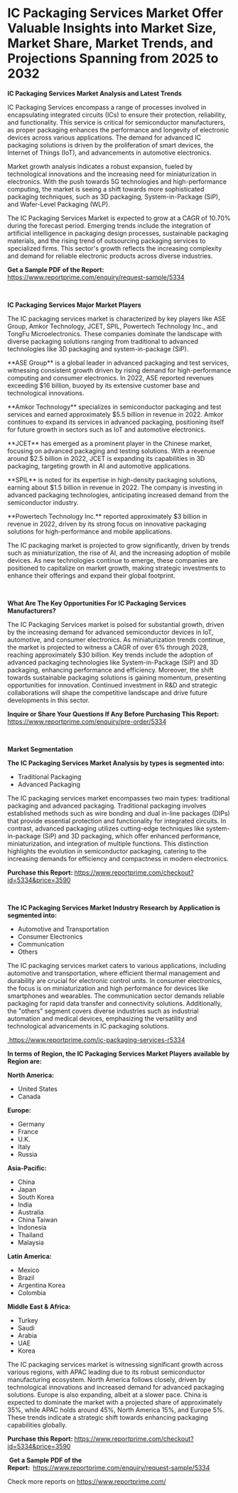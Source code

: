 <p><h1>IC Packaging Services Market Offer Valuable Insights into Market Size, Market Share, Market Trends, and Projections Spanning from 2025 to 2032</h1></p><p><strong>IC Packaging Services Market Analysis and Latest Trends</strong></p>
<p><p>IC Packaging Services encompass a range of processes involved in encapsulating integrated circuits (ICs) to ensure their protection, reliability, and functionality. This service is critical for semiconductor manufacturers, as proper packaging enhances the performance and longevity of electronic devices across various applications. The demand for advanced IC packaging solutions is driven by the proliferation of smart devices, the Internet of Things (IoT), and advancements in automotive electronics.</p><p>Market growth analysis indicates a robust expansion, fueled by technological innovations and the increasing need for miniaturization in electronics. With the push towards 5G technologies and high-performance computing, the market is seeing a shift towards more sophisticated packaging techniques, such as 3D packaging, System-in-Package (SiP), and Wafer-Level Packaging (WLP).</p><p>The IC Packaging Services Market is expected to grow at a CAGR of 10.70% during the forecast period. Emerging trends include the integration of artificial intelligence in packaging design processes, sustainable packaging materials, and the rising trend of outsourcing packaging services to specialized firms. This sector's growth reflects the increasing complexity and demand for reliable electronic products across diverse industries.</p></p>
<p><strong>Get a Sample PDF of the Report:&nbsp;</strong> <a href="https://www.reportprime.com/enquiry/request-sample/5334?utm_campaign=2279&utm_medium=2&utm_source=Github&utm_content=ia&utm_term=19032025&utm_id=ic-packaging-services">https://www.reportprime.com/enquiry/request-sample/5334</a></p>
<p>&nbsp;</p>
<p><strong>IC Packaging Services Major Market Players</strong></p>
<p><p>The IC packaging services market is characterized by key players like ASE Group, Amkor Technology, JCET, SPIL, Powertech Technology Inc., and TongFu Microelectronics. These companies dominate the landscape with diverse packaging solutions ranging from traditional to advanced technologies like 3D packaging and system-in-package (SiP).</p><p>**ASE Group** is a global leader in advanced packaging and test services, witnessing consistent growth driven by rising demand for high-performance computing and consumer electronics. In 2022, ASE reported revenues exceeding $16 billion, buoyed by its extensive customer base and technological innovations.</p><p>**Amkor Technology** specializes in semiconductor packaging and test services and earned approximately $5.5 billion in revenue in 2022. Amkor continues to expand its services in advanced packaging, positioning itself for future growth in sectors such as IoT and automotive electronics.</p><p>**JCET** has emerged as a prominent player in the Chinese market, focusing on advanced packaging and testing solutions. With a revenue around $2.5 billion in 2022, JCET is expanding its capabilities in 3D packaging, targeting growth in AI and automotive applications.</p><p>**SPIL** is noted for its expertise in high-density packaging solutions, earning about $1.5 billion in revenue in 2022. The company is investing in advanced packaging technologies, anticipating increased demand from the semiconductor industry.</p><p>**Powertech Technology Inc.** reported approximately $3 billion in revenue in 2022, driven by its strong focus on innovative packaging solutions for high-performance and mobile applications.</p><p>The IC packaging market is projected to grow significantly, driven by trends such as miniaturization, the rise of AI, and the increasing adoption of mobile devices. As new technologies continue to emerge, these companies are positioned to capitalize on market growth, making strategic investments to enhance their offerings and expand their global footprint.</p></p>
<p>&nbsp;</p>
<p><strong>What Are The Key Opportunities For IC Packaging Services Manufacturers?</strong></p>
<p><p>The IC Packaging Services market is poised for substantial growth, driven by the increasing demand for advanced semiconductor devices in IoT, automotive, and consumer electronics. As miniaturization trends continue, the market is projected to witness a CAGR of over 6% through 2028, reaching approximately $30 billion. Key trends include the adoption of advanced packaging technologies like System-in-Package (SiP) and 3D packaging, enhancing performance and efficiency. Moreover, the shift towards sustainable packaging solutions is gaining momentum, presenting opportunities for innovation. Continued investment in R&D and strategic collaborations will shape the competitive landscape and drive future developments in this sector.</p></p>
<p><strong>Inquire or Share Your Questions If Any Before Purchasing This Report:</strong> <a href="https://www.reportprime.com/enquiry/pre-order/5334?utm_campaign=2279&utm_medium=2&utm_source=Github&utm_content=ia&utm_term=19032025&utm_id=ic-packaging-services">https://www.reportprime.com/enquiry/pre-order/5334</a></p>
<p>&nbsp;</p>
<p><strong>Market Segmentation</strong></p>
<p><strong>The IC Packaging Services Market Analysis by types is segmented into:</strong></p>
<p><ul><li>Traditional Packaging</li><li>Advanced Packaging</li></ul></p>
<p><p>The IC packaging services market encompasses two main types: traditional packaging and advanced packaging. Traditional packaging involves established methods such as wire bonding and dual in-line packages (DIPs) that provide essential protection and functionality for integrated circuits. In contrast, advanced packaging utilizes cutting-edge techniques like system-in-package (SiP) and 3D packaging, which offer enhanced performance, miniaturization, and integration of multiple functions. This distinction highlights the evolution in semiconductor packaging, catering to the increasing demands for efficiency and compactness in modern electronics.</p></p>
<p><strong>Purchase this Report:&nbsp;</strong><a href="https://www.reportprime.com/checkout?id=5334&price=3590&utm_campaign=2279&utm_medium=2&utm_source=Github&utm_content=ia&utm_term=19032025&utm_id=ic-packaging-services">https://www.reportprime.com/checkout?id=5334&price=3590</a></p>
<p>&nbsp;</p>
<p><strong>The IC Packaging Services Market Industry Research by Application is segmented into:</strong></p>
<p><ul><li>Automotive and Transportation</li><li>Consumer Electronics</li><li>Communication</li><li>Others</li></ul></p>
<p><p>The IC packaging services market caters to various applications, including automotive and transportation, where efficient thermal management and durability are crucial for electronic control units. In consumer electronics, the focus is on miniaturization and high performance for devices like smartphones and wearables. The communication sector demands reliable packaging for rapid data transfer and connectivity solutions. Additionally, the "others" segment covers diverse industries such as industrial automation and medical devices, emphasizing the versatility and technological advancements in IC packaging solutions.</p></p>
<p><a href="https://www.reportprime.com/ic-packaging-services-r5334?utm_campaign=2279&utm_medium=2&utm_source=Github&utm_content=ia&utm_term=19032025&utm_id=ic-packaging-services">&nbsp;https://www.reportprime.com/ic-packaging-services-r5334</a></p>
<p><strong>In terms of Region, the IC Packaging Services Market Players available by Region are:</strong></p>
<p>
    <p> <strong> North America: </strong>
        <ul>
            <li>United States</li>
            <li>Canada</li>
        </ul>
        </p> 
    <p> <strong> Europe: </strong>
        <ul>
            <li>Germany</li>
            <li>France</li>
            <li>U.K.</li>
            <li>Italy</li>
            <li>Russia</li>
        </ul>
        </p> 
    <p> <strong> Asia-Pacific: </strong>
        <ul>
            <li>China</li>
            <li>Japan</li>
            <li>South Korea</li>
            <li>India</li>
            <li>Australia</li>
            <li>China Taiwan</li>
            <li>Indonesia</li>
            <li>Thailand</li>
            <li>Malaysia</li>
        </ul>
        </p> 
    <p> <strong> Latin America: </strong>
        <ul>
            <li>Mexico</li>
            <li>Brazil</li>
            <li>Argentina Korea</li>
            <li>Colombia</li>
        </ul>
        </p> 
    <p> <strong> Middle East & Africa: </strong>
        <ul>
            <li>Turkey</li>
            <li>Saudi</li>
            <li>Arabia</li>
            <li>UAE</li>
            <li>Korea</li>
        </ul>
    </p>
    </p>
<p><p>The IC packaging services market is witnessing significant growth across various regions, with APAC leading due to its robust semiconductor manufacturing ecosystem. North America follows closely, driven by technological innovations and increased demand for advanced packaging solutions. Europe is also expanding, albeit at a slower pace. China is expected to dominate the market with a projected share of approximately 35%, while APAC holds around 45%, North America 15%, and Europe 5%. These trends indicate a strategic shift towards enhancing packaging capabilities globally.</p></p>
<p><strong>Purchase this Report: </strong><a href="https://www.reportprime.com/checkout?id=5334&price=3590&utm_campaign=2279&utm_medium=2&utm_source=Github&utm_content=ia&utm_term=19032025&utm_id=ic-packaging-services">https://www.reportprime.com/checkout?id=5334&price=3590</a></p>
<p>&nbsp;<strong>Get a Sample PDF of the Report:&nbsp;&nbsp;</strong><a href="https://www.reportprime.com/enquiry/request-sample/5334?utm_campaign=2279&utm_medium=2&utm_source=Github&utm_content=ia&utm_term=19032025&utm_id=ic-packaging-services">https://www.reportprime.com/enquiry/request-sample/5334</a></p>
<p><strong></strong></p>
<p>Check more reports on <a href="https://www.reportprime.com/?utm_campaign=2279&utm_medium=2&utm_source=Github&utm_content=ia&utm_term=19032025&utm_id=ic-packaging-services">https://www.reportprime.com/</a></p>